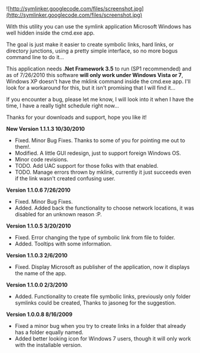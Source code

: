 ![http://symlinker.googlecode.com/files/screenshot.jpg](http://symlinker.googlecode.com/files/screenshot.jpg)

With this utility you can use the symlink application Microsoft Windows has well hidden inside the cmd.exe app.

The goal is just make it easier to create symbolic links, hard links, or directory junctions, using a pretty simple interface, so no more bogus command line to do it...

This application needs **.Net Framework 3.5** to run (SP1 recommended) and as of 7/26/2010 this software **will only work under Windows Vista or 7**, Windows XP doesn't have the mklink command inside the cmd.exe app. I'll look for a workaround for this, but it isn't promising that I will find it...

If you encounter a bug, please let me know, I will look into it when I have the time, I have a really tight schedule right now...

Thanks for your downloads and support, hope you like it!

**New Version 1.1.1.3 10/30/2010**
  * Fixed. Minor Bug Fixes. Thanks to some of you for pointing me out to them!.
  * Modified. A little GUI redesign, just to support foreign Windows OS.
  * Minor code revisions.
  * TODO. Add UAC support for those folks with that enabled.
  * TODO. Manage errors thrown by mklink, currently it just succeeds even if the link wasn't created confusing user.

**Version 1.1.0.6 7/26/2010**
  * Fixed. Minor Bug Fixes.
  * Added. Added back the functionality to choose network locations, it was disabled for an unknown reason :P.

**Version 1.1.0.5 3/20/2010**
  * Fixed. Error changing the type of symbolic link from file to folder.
  * Added. Tooltips with some information.

**Version 1.1.0.3 2/6/2010**
  * Fixed. Display Microsoft as publisher of the application, now it displays the name of the app.

**Version 1.1.0.0 2/3/2010**

  * Added. Functionality to create file symbolic links, previously only folder symlinks could be created, Thanks to jasoneg for the suggestion.

**Version 1.0.0.8 8/16/2009**
  * Fixed a minor bug when you try to create links in a folder that already has a folder equally named.
  * Added better looking icon for Windows 7 users, though it will only work with the installable version.




